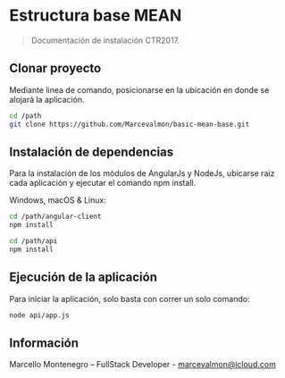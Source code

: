 # Estructura base MEAN
> Documentación de instalación CTR2017.

## Clonar proyecto
Mediante linea de comando, posicionarse en la ubicación en donde se alojará la aplicación.

```sh
cd /path
git clone https://github.com/Marcevalmon/basic-mean-base.git
```

## Instalación de dependencias
Para la instalación de los módulos de AngularJs y NodeJs, ubicarse raiz cada aplicación y ejecutar el comando npm install.

Windows, macOS & Linux:

```sh
cd /path/angular-client
npm install

cd /path/api
npm install
```

## Ejecución de la aplicación
Para iniciar la aplicación, solo basta con correr un solo comando:

```sh
node api/app.js
```

## Información

Marcello Montenegro – FullStack Developer - marcevalmon@icloud.com